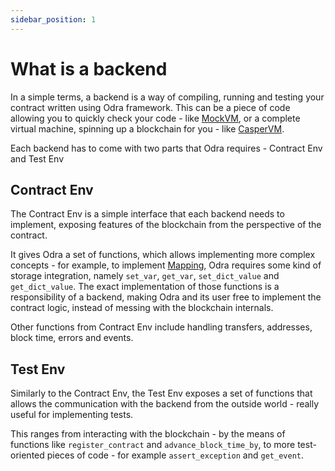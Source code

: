 ```yaml
---
sidebar_position: 1
---
```


# What is a backend

In a simple terms, a backend is a way of compiling, running and testing your contract written using Odra framework.
This can be a piece of code allowing you to quickly check your code - like [MockVM](02-mock-vm.md),
or a complete virtual machine, spinning up a blockchain for you - like [CasperVM](03-casper.md).

Each backend has to come with two parts that Odra requires - Contract Env and Test Env

## Contract Env
The Contract Env is a simple interface that each backend needs to implement,
exposing features of the blockchain from the perspective of the contract.

It gives Odra a set of functions, which allows implementing more complex concepts -
for example, to implement [Mapping](../basics/05-storage-interaction.md),
Odra requires some kind of storage integration, namely `set_var`, `get_var`, `set_dict_value` and 
`get_dict_value`.
The exact implementation of those functions is a responsibility of a backend,
making Odra and its user free to implement the contract logic,
instead of messing with the blockchain internals.

Other functions from Contract Env include handling transfers, addresses, block time, errors and events.

## Test Env
Similarly to the Contract Env, the Test Env exposes a set of functions that allows the communication with
the backend from the outside world - really useful for implementing tests.

This ranges from interacting with the blockchain - by the means of functions like
`register_contract` and `advance_block_time_by`, to more test-oriented pieces of code -
for example `assert_exception` and `get_event`.